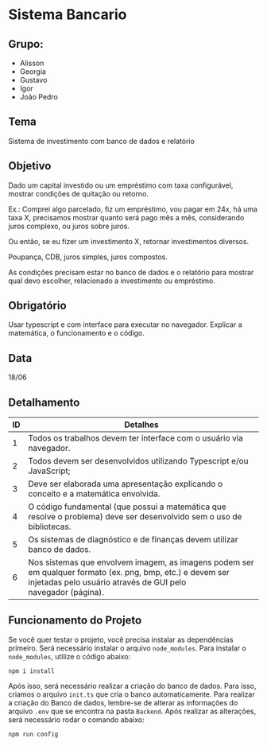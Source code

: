 # Sistema Bancario

## Grupo:

- Alisson
- Georgia
- Gustavo
- Igor
- João Pedro

## Tema 

Sistema de investimento com banco de dados e relatório 

## Objetivo

Dado um capital investido ou um empréstimo com taxa configurável, mostrar condições de quitação ou retorno.

Ex.: Comprei algo parcelado, fiz um empréstimo, vou pagar em 24x, há uma taxa X, precisamos mostrar quanto será pago mês a mês, considerando juros complexo, ou juros sobre juros.

Ou então, se eu fizer um investimento X, retornar investimentos diversos. 

Poupança, CDB, juros simples, juros compostos. 

As condições precisam estar no banco de dados e o relatório para mostrar qual devo escolher, relacionado a investimento ou empréstimo. 

## Obrigatório
Usar typescript e com interface para executar no navegador. 
Explicar a matemática, o funcionamento e o código.

## Data 
18/06
## Detalhamento 

| ID        | Detalhes                                                                 |
|-----------|----------------------------------------------------------------------------|
|1          |Todos os trabalhos devem ter interface com o usuário via navegador.|
|2          |Todos devem ser desenvolvidos utilizando Typescript e/ou JavaScript;|
|3          |Deve ser elaborada uma apresentação explicando o conceito e a matemática envolvida.|
|4          |O código fundamental (que possui a matemática que resolve o problema) deve ser desenvolvido sem o uso de bibliotecas.|
|5          |Os sistemas de diagnóstico e de finanças devem utilizar banco de dados.|
|6          |Nos sistemas que envolvem imagem, as imagens podem ser em qualquer formato (ex. png, bmp, etc.) e devem ser injetadas pelo usuário através de GUI pelo navegador (página).|

## Funcionamento do Projeto

Se você quer testar o projeto, você precisa instalar as dependências primeiro. Será necessário instalar o arquivo `node_modules`.
Para instalar o `node_modules`, utilize o código abaixo:
```
npm i install
```
Após isso, será necessário realizar a criação do banco de dados. Para isso, criamos o arquivo `init.ts` que cria o banco automaticamente.
Para realizar a criação do Banco de dados, lembre-se de alterar as informações do arquivo `.env` que se encontra na pasta `Backend`. Após realizar as alterações, será necessário rodar o comando abaixo:
```
npm run config
```
